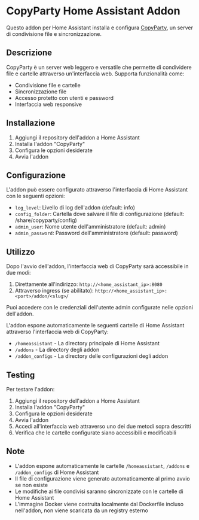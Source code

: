 # CopyParty Home Assistant Addon

Questo addon per Home Assistant installa e configura [CopyParty](https://github.com/9001/copyparty), un server di condivisione file e sincronizzazione.

## Descrizione

CopyParty è un server web leggero e versatile che permette di condividere file e cartelle attraverso un'interfaccia web. Supporta funzionalità come:
- Condivisione file e cartelle
- Sincronizzazione file
- Accesso protetto con utenti e password
- Interfaccia web responsive

## Installazione

1. Aggiungi il repository dell'addon a Home Assistant
2. Installa l'addon "CopyParty"
3. Configura le opzioni desiderate
4. Avvia l'addon

## Configurazione

L'addon può essere configurato attraverso l'interfaccia di Home Assistant con le seguenti opzioni:

- `log_level`: Livello di log dell'addon (default: info)
- `config_folder`: Cartella dove salvare il file di configurazione (default: /share/copyparty/config)
- `admin_user`: Nome utente dell'amministratore (default: admin)
- `admin_password`: Password dell'amministratore (default: password)

## Utilizzo

Dopo l'avvio dell'addon, l'interfaccia web di CopyParty sarà accessibile in due modi:

1. Direttamente all'indirizzo: `http://<home_assistant_ip>:8080`
2. Attraverso ingress (se abilitato): `http://<home_assistant_ip>:<port>/addon/<slug>/`

Puoi accedere con le credenziali dell'utente admin configurate nelle opzioni dell'addon.

L'addon espone automaticamente le seguenti cartelle di Home Assistant attraverso l'interfaccia web di CopyParty:
- `/homeassistant` - La directory principale di Home Assistant
- `/addons` - La directory degli addon
- `/addon_configs` - La directory delle configurazioni degli addon

## Testing

Per testare l'addon:

1. Aggiungi il repository dell'addon a Home Assistant
2. Installa l'addon "CopyParty"
3. Configura le opzioni desiderate
4. Avvia l'addon
5. Accedi all'interfaccia web attraverso uno dei due metodi sopra descritti
6. Verifica che le cartelle configurate siano accessibili e modificabili

## Note

- L'addon espone automaticamente le cartelle `/homeassistant`, `/addons` e `/addon_configs` di Home Assistant
- Il file di configurazione viene generato automaticamente al primo avvio se non esiste
- Le modifiche ai file condivisi saranno sincronizzate con le cartelle di Home Assistant
- L'immagine Docker viene costruita localmente dal Dockerfile incluso nell'addon, non viene scaricata da un registry esterno